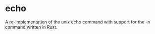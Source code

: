 # echo
A re-implementation of the unix echo command with support for the -n command written in Rust.